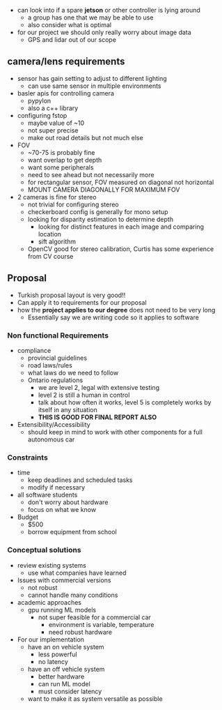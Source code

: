 - can look into if a spare **jetson** or other controller is lying around
	- a group has one that we may be able to use
	- also consider what is optimal
- for our project we should only really worry about image data
	- GPS and lidar out of our scope
## camera/lens requirements
- sensor has gain setting to adjust to different lighting
	- can use same sensor in multiple environments
- basler apis for controlling camera
	- pypylon
	- also a c++ library
- configuring fstop
	- maybe value of ~10
	- not super precise
	- make out road details but not much else
- FOV
	- ~70-75 is probably fine
	- want overlap to get depth
	- want some peripherals
	- need to see ahead but not necessarily more
	- for rectangular sensor, FOV measured on diagonal not horizontal
	- MOUNT CAMERA DIAGONALLY FOR MAXIMUM FOV
- 2 cameras is fine for stereo
	- not trivial for configuring stereo
	- checkerboard config is generally for mono setup
	- looking for disparity estimation to determine depth
		- looking for distinct features in each image and comparing location
		- sift algorithm
	- OpenCV good for stereo calibration, Curtis has some experience from CV course


## Proposal
- Turkish proposal layout is very good!!
- Can apply it to requirements for our proposal
- how the **project applies to our degree** does not need to be very long
	- Essentially say we are writing code so it applies to software
### Non functional Requirements
- compliance
	- provincial guidelines
	- road laws/rules
	- what laws do we need to follow
	- Ontario regulations
		- we are level 2, legal with extensive testing
		- level 2 is still a human in control
		- talk about how often it works, level 5 is completely works by itself in any situation
		- **THIS IS GOOD FOR FINAL REPORT ALSO**
- Extensibility/Accessibility
	- should keep in mind to work with other components for a full autonomous car

### Constraints
- time
	- keep deadlines and scheduled tasks
	- modify if necessary
- all software students
	- don't worry about hardware
	- focus on what we know
- Budget
	- $500
	- borrow equipment from school

### Conceptual solutions
- review existing systems
	- use what companies have learned
- Issues with commercial versions
	- not robust
	- cannot handle many conditions
- academic approaches
	- gpu running ML models
		- not super feasible for a commercial car
			- environment is variable, temperature
			- need robust hardware
- For our implementation
	- have an on vehicle system
		- less powerful
		- no latency
	- have an off vehicle system
		- better hardware
		- can run ML model
		- must consider latency
	- want to make it as system versatile as possible
